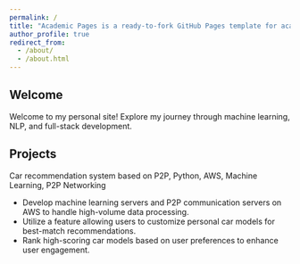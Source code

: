 ```yaml
---
permalink: /
title: "Academic Pages is a ready-to-fork GitHub Pages template for academic personal websites"
author_profile: true
redirect_from: 
  - /about/
  - /about.html
---
```

Welcome
------
Welcome to my personal site! Explore my journey through machine learning, NLP, and full-stack development.

Projects
------
Car recommendation system based on P2P, Python, AWS, Machine Learning, P2P Networking
* Develop machine learning servers and P2P communication servers on AWS to handle high-volume data processing.
* Utilize a feature allowing users to customize personal car models for best-match recommendations.
* Rank high-scoring car models based on user preferences to enhance user engagement.
